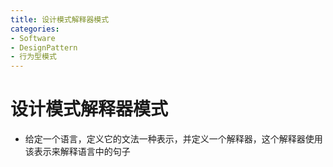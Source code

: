 ```yaml
---
title: 设计模式解释器模式
categories:
- Software
- DesignPattern
- 行为型模式
---
```

# 设计模式解释器模式

- 给定一个语言，定义它的文法一种表示，并定义一个解释器，这个解释器使用该表示来解释语言中的句子